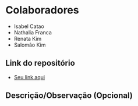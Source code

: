 # Colaboradores

* Isabel Catao
* Nathalia Franca
* Renata Kim
* Salomão Kim


## Link do repositório

- [Seu link aqui](https://github.com/renatakim/Aula19)

## Descrição/Observação (Opcional)
